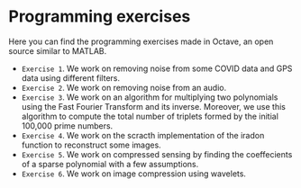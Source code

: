 # Programming exercises
Here you can find the programming exercises made in Octave, an open source similar to MATLAB. 
+ ``Exercise 1``. We work on removing noise from  some COVID data and GPS data using different filters. 
+ ``Exercise 2``. We work on removing noise from an audio. 
+ ``Exercise 3``. We work on an algorithm for multiplying two polynomials using the Fast Fourier Transform and its inverse. Moreover, we use this algorithm to compute the total number of triplets formed by the initial 100,000 prime numbers.
+ ``Exercise 4``. We work on the scracth implementation of the iradon function to reconstruct some images.
+ ``Exercise 5``. We work on compressed sensing by finding the coeffecients of a sparse polynomial with a few assumptions.
+ ``Exercise 6``. We work on image compression using wavelets.
